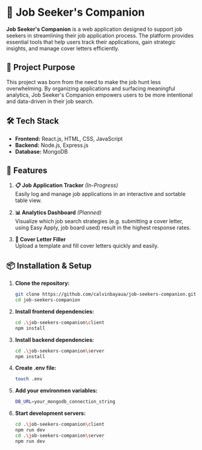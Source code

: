 # 💼 Job Seeker's Companion

**Job Seeker's Companion** is a web application designed to support job seekers in streamlining their job application process. The platform provides essential tools that help users track their applications, gain strategic insights, and manage cover letters efficiently.

## 📖 Project Purpose
This project was born from the need to make the job hunt less overwhelming. By organizing applications and surfacing meaningful analytics, Job Seeker's Companion empowers users to be more intentional and data-driven in their job search.

## 🛠️ Tech Stack
- **Frontend:** React.js, HTML, CSS, JavaScript
- **Backend:** Node.js, Express.js
- **Database:** MongoDB

## 🎯 Features
1. **📋 Job Application Tracker** *(In-Progress)*  
   Easily log and manage job applications in an interactive and sortable table view.

2. **📊 Analytics Dashboard** *(Planned)*  
   Visualize which job search strategies (e.g. submitting a cover letter, using Easy Apply, job board used) result in the highest response rates.

3. **📝 Cover Letter Filler**  
   Upload a template and fill cover letters quickly and easily.

## 📦 Installation & Setup
1. **Clone the repository:**
   ```sh
   git clone https://github.com/calvinbayaua/job-seekers-companion.git
   cd job-seekers-companion
   ```
2. **Install frontend dependencies:**
   ```sh
   cd .\job-seekers-companion\client
   npm install
   ```
3. **Install backend dependencies:**
   ```sh
   cd .\job-seekers-companion\server
   npm install
   ```
4. **Create .env file:**
   ```sh
   touch .env
   ```
5. **Add your environmen variables:**
   ```sh
   DB_URL=your_mongodb_connection_string
   ```
6. **Start development servers:**
   ```sh
   cd .\job-seekers-companion\client
   npm run dev
   cd .\job-seekers-companion\server
   npm run dev
   ```

